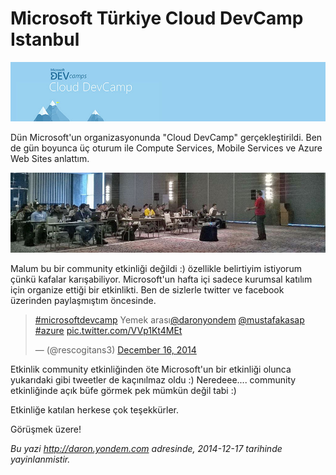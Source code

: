 # Microsoft Türkiye Cloud DevCamp Istanbul 

![](media/Microsoft_Turkiye_Cloud_DevCamp_Istanbul/devcamp.jpg)

Dün Microsoft'un organizasyonunda "Cloud DevCamp" gerçekleştirildi. Ben de gün boyunca üç oturum ile Compute Services, Mobile Services ve Azure Web Sites anlattım. 

![](media/Microsoft_Turkiye_Cloud_DevCamp_Istanbul/azurecamp.jpg)

Malum bu bir community etkinliği değildi :) özellikle belirtiyim istiyorum çünkü kafalar karışabiliyor. Microsoft'un hafta içi sadece kurumsal katılım için organize ettiği bir etkinlikti. Ben de sizlerle twitter ve facebook üzerinden paylaşmıştım öncesinde. 

<blockquote class="twitter-tweet" data-partner="tweetdeck"><p><a href="https://twitter.com/hashtag/microsoftdevcamp?src=hash">#microsoftdevcamp</a> Yemek arası<a href="https://twitter.com/daronyondem">@daronyondem</a>  <a href="https://twitter.com/mustafakasap">@mustafakasap</a> <a href="https://twitter.com/hashtag/azure?src=hash">#azure</a> <a href="http://t.co/VVp1Kt4MEt">pic.twitter.com/VVp1Kt4MEt</a></p>&mdash; (@rescogitans3) <a href="https://twitter.com/rescogitans3/status/544827551391444992">December 16, 2014</a></blockquote>
<script async src="//platform.twitter.com/widgets.js" charset="utf-8"></script>

Etkinlik community etkinliğinden öte Microsoft'un bir etkinliği olunca yukarıdaki gibi tweetler de kaçınılmaz oldu :) Neredeee.... community etkinliğinde açık büfe görmek pek mümkün değil tabi :) 

Etkinliğe katılan herkese çok teşekkürler. 

Görüşmek üzere!


*Bu yazi http://daron.yondem.com adresinde, 2014-12-17 tarihinde yayinlanmistir.*